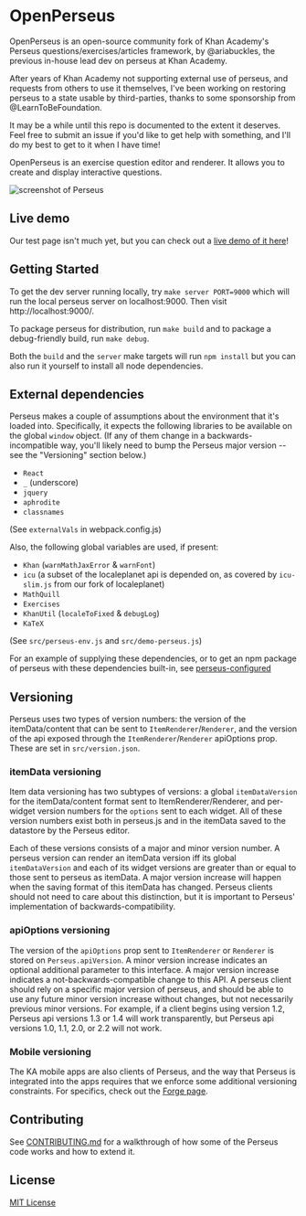 # OpenPerseus

OpenPerseus is an open-source community fork of Khan Academy's Perseus
questions/exercises/articles framework, by @ariabuckles, the previous in-house
lead dev on perseus at Khan Academy.

After years of Khan Academy not supporting external use of perseus, and
requests from others to use it themselves, I've been working on restoring
perseus to a state usable by third-parties, thanks to some sponsorship from
@LearnToBeFoundation.

It may be a while until this repo is documented to the extent it deserves.
Feel free to submit an issue if you'd like to get help with something, and I'll
do my best to get to it when I have time!

OpenPerseus is an exercise question editor and renderer. It allows
you to create and display interactive questions.

![screenshot of Perseus](https://s3.amazonaws.com/uploads.hipchat.com/6574/26709/TfZBRXV0nmRH64g/upload.png)

## Live demo

Our test page isn't much yet, but you can check out a
[live demo of it here](http://khan.github.io/perseus/)!

## Getting Started

To get the dev server running locally, try `make server PORT=9000`
which will run the local perseus server on localhost:9000.
Then visit http://localhost:9000/.

To package perseus for distribution, run `make build` and to package a debug-friendly build, run `make debug`.

Both the `build` and the `server` make targets will run `npm install` but you can also run it yourself to install all node dependencies.

## External dependencies

Perseus makes a couple of assumptions about the environment that it's loaded
into. Specifically, it expects the following libraries to be available on the
global `window` object. (If any of them change in a backwards-incompatible way,
you'll likely need to bump the Perseus major version -- see the "Versioning"
section below.)

- `React`
- `_` (underscore)
- `jquery`
- `aphrodite`
- `classnames`

(See `externalVals` in webpack.config.js)

Also, the following global variables are used, if present:

- `Khan` (`warnMathJaxError` & `warnFont`)
- `icu` (a subset of the localeplanet api is depended on, as covered by
  `icu-slim.js` from our fork of localeplanet)
- `MathQuill`
- `Exercises`
- `KhanUtil` (`localeToFixed` & `debugLog`)
- `KaTeX`

(See `src/perseus-env.js` and `src/demo-perseus.js`)

For an example of supplying these dependencies, or to get an npm package
of perseus with these dependencies built-in, see
[perseus-configured](https://github.com/ariabuckles/perseus-configured)

## Versioning

Perseus uses two types of version numbers: the version of the itemData/content
that can be sent to `ItemRenderer`/`Renderer`, and the version of the api
exposed through the `ItemRenderer`/`Renderer` apiOptions prop.  These
are set in `src/version.json`.

### itemData versioning

Item data versioning has two subtypes of versions: a global `itemDataVersion`
for the itemData/content format sent to ItemRenderer/Renderer, and per-widget
version numbers for the `options` sent to each widget. All of these version
numbers exist both in perseus.js and in the itemData saved to the datastore
by the Perseus editor.

Each of these versions consists of a major and minor version number.
A perseus version can render an itemData version iff its global
`itemDataVersion` and each of its widget versions are greater than or equal
to those sent to perseus as itemData. A major version increase will happen
when the saving format of this itemData has changed. Perseus clients should
not need to care about this distinction, but it is important to Perseus'
implementation of backwards-compatibility.

### apiOptions versioning

The version of the `apiOptions` prop sent to `ItemRenderer` or `Renderer`
is stored on `Perseus.apiVersion`. A minor version increase indicates an
optional additional parameter to this interface. A major version increase
indicates a not-backwards-compatible change to this API. A perseus client
should rely on a specific major version of perseus, and should be able to
use any future minor version increase without changes, but not necessarily
previous minor versions. For example, if a client begins using version 1.2,
Perseus api versions 1.3 or 1.4 will work transparently, but Perseus api
versions 1.0, 1.1, 2.0, or 2.2 will not work.

### Mobile versioning

The KA mobile apps are also clients of Perseus, and the way that Perseus is
integrated into the apps requires that we enforce some additional versioning
constraints. For specifics, check out the [Forge page](https://sites.google.com/a/khanacademy.org/forge/for-developers/perseus-versioning).

## Contributing

See [CONTRIBUTING.md](./CONTRIBUTING.md) for a walkthrough of how some
of the Perseus code works and how to extend it.

## License

[MIT License](http://opensource.org/licenses/MIT)
